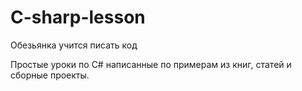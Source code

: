 # C-sharp-lesson
Обезьянка учится писать код

Простые уроки по С# написанные по примерам из книг, статей и сборные проекты.
